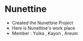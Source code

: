 # Nunettine

* Created the Nunettine Project
* Here is Nunettine's work place
* Member : Yuika , Kayon , Areum
